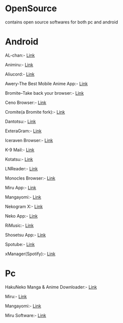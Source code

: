 # OpenSource
contains open source softwares for both pc and android

# Android

AL-chan:- [Link](https://github.com/zend10/AL-chan) 

Animiru:- [Link](https://github.com/quickdesh/Animiru)

Aliucord:- [Link](https://github.com/Aliucord/Aliucord)

Awery-The Best Mobile Anime App:- [Link](https://github.com/MrBoomDeveloper/Awery)

Bromite–Take back your browser:- [Link](https://github.com/bromite/bromite)

Ceno Browser:- [Link](https://censorship.no/en/index.html)

Cromite(a Bromite fork):- [Link](https://github.com/uazo/cromite)

Dantotsu:- [Link](https://github.com/rebelonion/Dantotsu)

ExteraGram:- [Link](https://github.com/exteraSquad/exteraGram)

Iceraven Browser:- [Link](https://github.com/fork-maintainers/iceraven-browser)

K-9 Mail:- [Link](https://github.com/thunderbird/thunderbird-android)

Kotatsu:- [Link](https://github.com/KotatsuApp/Kotatsu)

LNReader:- [Link](https://github.com/LNReader/lnreader)

Monocles Browser:- [Link](https://f-droid.org/en/packages/de.monocles.browser)

Miru App:- [Link](https://github.com/miru-project/miru-app)

Mangayomi:- [Link](https://github.com/kodjodevf/mangayomi)

Nekogram X:- [Link](https://nekogram.app)

Neko App:- [Link](https://github.com/nekomangaorg/Neko)

RiMusic:- [Link](https://github.com/fast4x/RiMusic)

Shosetsu App:- [Link](https://gitlab.com/shosetsuorg/shosetsu)

Spotube:- [Link](https://spotube.krtirtho.dev)

xManager(Spotify):- [Link](https://github.com/Team-xManager/xManager)

# Pc

HakuNeko Manga & Anime Downloader:- [Link](https://hakuneko.download/)

Miru:- [Link](https://github.com/ThaUnknown/miru)

Mangayomi:- [Link](https://github.com/kodjodevf/mangayomi)

Miru Software:- [Link](https://github.com/miru-project/miru-app)
